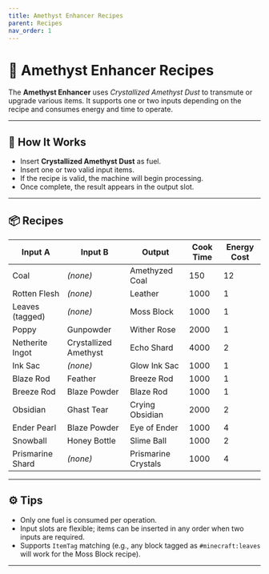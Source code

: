 ```yaml
---
title: Amethyst Enhancer Recipes
parent: Recipes
nav_order: 1
---
```


# 🔮 Amethyst Enhancer Recipes

The **Amethyst Enhancer** uses *Crystallized Amethyst Dust* to transmute or upgrade various items. It supports one or two inputs depending on the recipe and consumes energy and time to operate.

---

## 🧪 How It Works

- Insert **Crystallized Amethyst Dust** as fuel.
- Insert one or two valid input items.
- If the recipe is valid, the machine will begin processing.
- Once complete, the result appears in the output slot.

---

## 📦 Recipes

| Input A           | Input B            | Output                  | Cook Time | Energy Cost |
|-------------------|--------------------|--------------------------|-----------|-------------|
| Coal              | *(none)*           | Amethyzed Coal           | 150       | 12          |
| Rotten Flesh      | *(none)*           | Leather                  | 1000      | 1           |
| Leaves (tagged)   | *(none)*           | Moss Block               | 1000      | 1           |
| Poppy             | Gunpowder          | Wither Rose              | 2000      | 1           |
| Netherite Ingot   | Crystallized Amethyst | Echo Shard            | 4000      | 2           |
| Ink Sac           | *(none)*           | Glow Ink Sac             | 1000      | 1           |
| Blaze Rod         | Feather            | Breeze Rod               | 1000      | 1           |
| Breeze Rod        | Blaze Powder       | Blaze Rod                | 1000      | 1           |
| Obsidian          | Ghast Tear         | Crying Obsidian          | 2000      | 2           |
| Ender Pearl       | Blaze Powder       | Eye of Ender             | 1000      | 4           |
| Snowball          | Honey Bottle       | Slime Ball               | 1000      | 2           |
| Prismarine Shard  | *(none)*           | Prismarine Crystals      | 1000      | 4           |

---

## ⚙️ Tips

- Only one fuel is consumed per operation.
- Input slots are flexible; items can be inserted in any order when two inputs are required.
- Supports `ItemTag` matching (e.g., any block tagged as `#minecraft:leaves` will work for the Moss Block recipe).

---